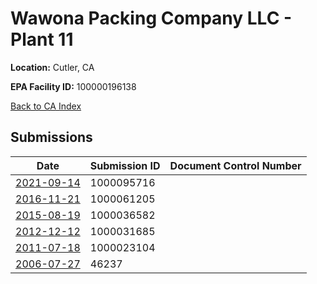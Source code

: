 # Wawona Packing Company LLC - Plant 11

**Location:** Cutler, CA

**EPA Facility ID:** 100000196138

[Back to CA Index](../../index.md)

## Submissions

| Date | Submission ID | Document Control Number |
|------|--------------|-------------------------|
| [2021-09-14](submissions/1000095716.md) | 1000095716 |  |
| [2016-11-21](submissions/1000061205.md) | 1000061205 |  |
| [2015-08-19](submissions/1000036582.md) | 1000036582 |  |
| [2012-12-12](submissions/1000031685.md) | 1000031685 |  |
| [2011-07-18](submissions/1000023104.md) | 1000023104 |  |
| [2006-07-27](submissions/46237.md) | 46237 |  |
